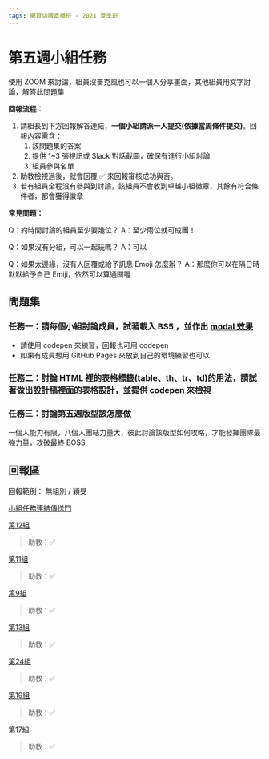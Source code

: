 ```yaml
---
tags: 網頁切版直播班 - 2021 夏季班
---
```


# 第五週小組任務

使用 ZOOM 來討論，組員沒麥克風也可以一個人分享畫面，其他組員用文字討論，解答此問題集

**回報流程：**
1. 請組長到下方回報解答連結，**一個小組請派一人提交(依據當周條件提交)**。回報內容需含：
    1. 該問題集的答案
    2. 提供 1~3 張視訊或 Slack 對話截圖，確保有進行小組討論
    3. 組員參與名單
2. 助教檢視過後，就會回覆 ✅ 來回報審核成功與否。
3. 若有組員全程沒有參與到討論，該組員不會收到卓越小組徽章，其餘有符合條件者，都會獲得徽章

**常見問題：**

Q：約時間討論的組員至少要幾位？
A：至少兩位就可成團！

Q：如果沒有分組，可以一起玩嗎？
A：可以

Q：如果太邊緣，沒有人回覆或給予訊息 Emoji 怎麼辦？
A：那麼你可以在隔日時默默給予自己 Emiji，依然可以算通關喔


## 問題集

### 任務一：請每個小組討論成員，試著載入 BS5 ，並作出 [modal 效果](https://bootstrap5.hexschool.com/docs/5.0/components/modal/#scrolling-long-content)

* 請使用 codepen 來練習，回報也可用 codepen
* 如果有成員想用 GitHub Pages 來放到自己的環境練習也可以


### 任務二：討論 HTML 裡的表格標籤(table、th、tr、td)的用法，請試著做出[設計稿](https://xd.adobe.com/view/636097e2-bd56-4710-9483-0f40e0063a9a-3633/)裡面的表格設計，並提供 codepen 來檢視


### 任務三：討論第五週版型該怎麼做

一個人能力有限，八個人團結力量大，彼此討論該版型如何攻略，才能發揮團隊最強力量，攻破最終 BOSS

回報區
---
回報範例：
無組別 / 穎旻

[小組任務連結傳送門](https://)

[第12組](https://hackmd.io/@o9ZLEqeZQ8e7u_JXSPfjsQ/Hk5aMuxTd/%2Fi973x-VbSzS5kCS5yPlocA)
> 助教：✅ 

[第11組](https://hackmd.io/@OTzLLXTXQ9i__wuqM4zF-g/rJVb3crkF)
> 助教：✅ 

[第9組](https://hackmd.io/@ptGQaahESZevWRKcXN3nuA/Hkq3wBhhd/https%3A%2F%2Fhackmd.io%2FsLYBK-hrRg65Ca94BrHUhQ%3Fview)
> 助教：✅ 

[第13組](https://hackmd.io/@HexSlicing2021-Team13/WeeklyMission/%2FUGwaX-l0TTqGMTY3JO-v1A)
> 助教：✅ 

[第24組](https://hackmd.io/@lor7BL2LRTKof3EeInA9nw/Sy9ZRTCRd)
> 助教：✅ 

[第19組](https://hackmd.io/yWYIvJ0SQFiDcv7p0VuWeg?view)
> 助教：✅ 

[第17組](https://hackmd.io/@YvG63L6URqy8mnOrxpBdhw/BkBmyVUkF)
> 助教：✅ 